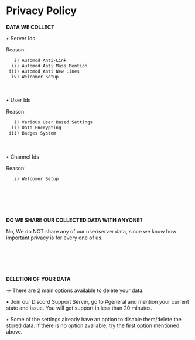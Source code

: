 # Privacy Policy

__DATA WE COLLECT__

• Server Ids 

   Reason: 

```md
   i) Automod Anti-Link
  ii) Automod Anti Mass Mention
 iii) Automod Anti New Lines
  iv) Welcomer Setup
```

<br><br>
• User Ids

  Reason:

```md
   i) Various User Based Settings
  ii) Data Encrypting
 iii) Badges System
```

<br><br>
• Channel Ids

   Reason:

```md
   i) Welcomer Setup
```
<br><br><br><br>

__DO WE SHARE OUR COLLECTED DATA WITH ANYONE?__

No, We do NOT share any of our user/server data, since we know how important privacy is for every one of us.

<br><br><br><br>

__DELETION OF YOUR DATA__

=> There are 2 main options available to delete your data.

• Join our Discord Support Server, go to #general and mention your current state and issue. You will get support in less than 20 minutes.

• Some of the settings already have an option to disable them/delete the stored data. If there is no option available, try the first option mentioned above.
